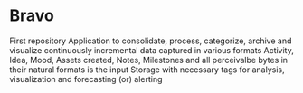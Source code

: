 # Bravo
First repository
Application to consolidate, process, categorize, archive  and visualize continuously incremental data captured in various formats
Activity, Idea, Mood, Assets created, Notes, Milestones and all perceivalbe bytes in their natural formats is the input
Storage with necessary tags for analysis, visualization and forecasting (or) alerting
